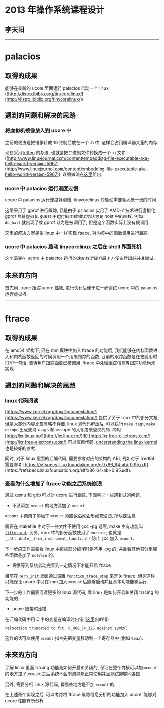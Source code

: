 # 2013 年操作系统课程设计
## 李天阳

***

# palacios

## 取得的成果

能够在最新的 ucore 里面运行 palacios 启动一个 
linux ([http://distro.ibiblio.org/tinycorelinux/](http://distro.ibiblio.org/tinycorelinux/))

## 遇到的问题和解决的思路

### 将虚拟机镜像放入到 ucore 中

之前的做法是把镜像转成 16 进制后放在一个 .h 中, 这样会占用编译器大量的内存. 

现在采用 [kitten](https://software.sandia.gov/trac/kitten) 的办法, 
也就是把二进制文件转换成一个 .o 文件 
([http://www.linuxjournal.com/content/embedding-file-executable-aka-hello-world-version-5967](http://www.linuxjournal.com/content/embedding-file-executable-aka-hello-world-version-5967)). 
详细做法在[这里](https://github.com/tsinghua-os-spring-2013/work-log/blob/master/link-vm-img-into-ucore-kernel/log1.md)给出.

### ucore 中 palacios 运行速度过慢

ucore 中 palacios 运行速度特别慢, tinycorelinux 的启动需要等大概一天的时间. 

这里采用了 gprof 进行跟踪, 但是由于 palacios 实用了 AMD-V 技术进行虚拟化, 
gprof 会将虚拟机 guest 中运行的函数错误地认为是 host 中的函数. 
例如, `do_halt` 就出现了被 gprof 认为是被调用了, 但是这个函数实际上没有被调用. 

这里的解决方案是像 linux 中一样实现 ftrace, 
对内核中的函数调用进行跟踪. 

### ucore 中 palacios 启动 tinycorelinux 之后在 shell 界面死机

这个需要在 ucore 中 palacios 运行的速度有所提升后才方便进行跟踪并且调试.

## 未来的方向

首先用 ftrace 跟踪 ucore 性能, 进行优化后便于进一步调试 ucore 中的 palacios 运行虚拟机. 

***

# ftrace

## 取得的成果

在 amd64 架构下, 
只在 mm 模块中加入 ftrace 的功能后, 我们能够在内核函数进入和内核函数返回的时候调用一个用来跟踪的函数, 
目前的跟踪函数是在被调用时打印一句话, 告诉用户跟踪函数已被调用. 
ftrace 中处理跟踪信息等跟踪功能尚未实现. 

## 遇到的问题和解决的思路

### linux 代码阅读

[https://www.kernel.org/doc/Documentation/](https://www.kernel.org/doc/Documentation/) 
提供了关于 linux 中的部分文档, 但是大部分内容比较简略不详细. 
linux 源代码解压后, 可以执行 `make tags`, `make cscope` 生成支持 ctags 和 cscope 的文件用来查阅代码. 
同时 [http://lxr.linux.no/](http://lxr.linux.no/) 和 [http://lxr.free-electrons.com/](http://lxr.free-electrons.com/) 
可以查阅代码. [understanding the linux kernel](http://connect.safaribooksonline.com/0596005652) 也是较好的参考. 

同时, 对于 linux 里面的汇编代码, 需要参考对应的架构的 ABI, 
例如对于 amd64 需要参考 [https://refspecs.linuxfoundation.org/elf/x86_64-abi-0.95.pdf](https://refspecs.linuxfoundation.org/elf/x86_64-abi-0.95.pdf).

### 查看为什么增加了 ftrace 功能之后系统崩溃

通过 qemu 和 gdb 可以对 ucore 进行跟踪, 下面列举一些遇到过的问题. 

* 不该添加 `mcount` 的地方添加了 `mcount`

`mcount` 中调用了添加了 `mcount` 的函数后就会形成死递归, 所以要注意. 

需要在 makefile 中对于一些文件不使用 gcc -pg 选项, make 中有功能叫 [`filter-out`](http://www.gnu.org/software/make/manual/make.html#Text-Functions). 
另外, linux 中的部分函数使用了 `notrace`, 也就是 `__attribute__((no_instrument_function))` 防止 gcc 加入 `mcount`. 

下一步的工作需要看 linux 中那些部分编译时是不用 -pg 的, 并且看其他部分里哪些函数是加了 `notrace` 的. 

* 需要等到系统启动完善到一定情况下才能开启 ftrace

目前在 [`kern_init`](https://github.com/eternalNight/ucore_plus-next/blob/lty/ftrace/ucore/src/kern-ucore/arch/amd64/init/init.c#L37) 
里面通过设置 `function_trace_stop` 来开关 ftrace. 
但是这样只能保证 ucore 中只在 mm 加入 `mcount` 后能够启动并且基本功能能够运行. 

下一步的工作需要阅读更多的 linux 源代码, 看 linux 是如何开启和关闭 tracing 的功能的. 

* ucore 链接时出错

在汇编代码中用 C 中的变量在编译时出错 ([这里](https://github.com/eternalNight/ucore_plus-next/blob/lty/ftrace/ucore/src/kern-ucore/arch/amd64/init/no_mcount/entry64.S#L37)出的错)

    relocation truncated to fit: R_X86_64_32S against symbol
    
这样的话可以使用 `movabs` 指令先把变量移动到一个寄存器中 (例如 `%eax`). 

## 未来的方向

了解 linux 里面 tracing 功能是如何开启和关闭的, 保证在整个内核可以加 `mcount` 
的地方加了 `mcount` 之后系统不会崩溃能够正常使用并且测试能够同各国. 


另外, 需要分析 linux 源代码, 看哪些地方是不加 `mcount` 的.

在上述两个实现之后, 可以考虑将 ftrace 跟踪信息分析的功能加入 ucore, 
能够对 ucore 性能有所分析. 








